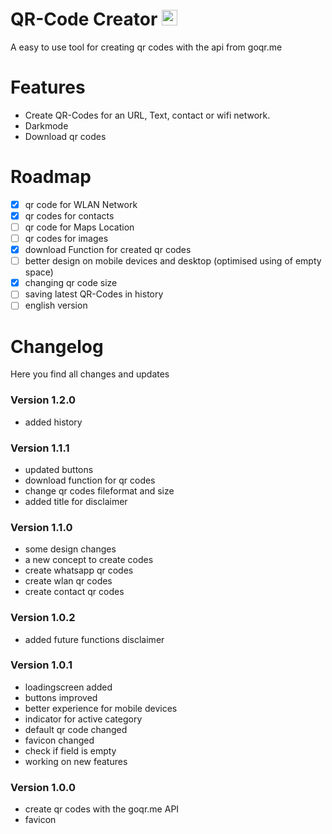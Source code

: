 # QR-Code Creator <img src="https://qr.michivonah.ch/favicon.png" height="25px" width="auto">
A easy to use tool for creating qr codes with the api from goqr.me

# Features
- Create QR-Codes for an URL, Text, contact or wifi network.
- Darkmode
- Download qr codes

# Roadmap
- [x] qr code for WLAN Network
- [x] qr codes for contacts
- [ ] qr code for Maps Location
- [ ] qr codes for images
- [x] download Function for created qr codes
- [ ] better design on mobile devices and desktop (optimised using of empty space)
- [x] changing qr code size
- [ ] saving latest QR-Codes in history
- [ ] english version

# Changelog
Here you find all changes and updates

### Version 1.2.0
- added history

### Version 1.1.1
- updated buttons
- download function for qr codes
- change qr codes fileformat and size
- added title for disclaimer

### Version 1.1.0
- some design changes
- a new concept to create codes
- create whatsapp qr codes
- create wlan qr codes
- create contact qr codes

### Version 1.0.2
- added future functions disclaimer

### Version 1.0.1
- loadingscreen added
- buttons improved
- better experience for mobile devices
- indicator for active category
- default qr code changed
- favicon changed
- check if field is empty
- working on new features

### Version 1.0.0
- create qr codes with the goqr.me API
- favicon
